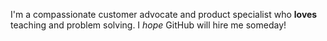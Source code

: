 I'm a compassionate customer advocate and product specialist who **loves** teaching and problem solving. I _hope_ GitHub will hire me someday!
